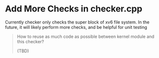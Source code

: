 # Add More Checks in checker.cpp

Currently checker only checks the super block of xv6 file system.
In the future, it will likely perform more checks, and be helpful
for unit testing

> How to reuse as much code as possible between kernel module and this checker?
>
> (TBD)

